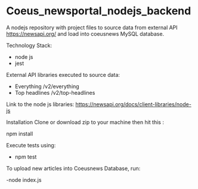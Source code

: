 # Coeus_newsportal_nodejs_backend
A nodejs repository with project files to source data from external API https://newsapi.org/ and load into coeusnews MySQL database.

Technology Stack:

- node js
- jest

External API libraries executed to source data:

- Everything /v2/everything
- Top headlines /v2/top-headlines

Link to the node js libraries: https://newsapi.org/docs/client-libraries/node-js

Installation
Clone or download zip to your machine then hit this :

npm install

Execute tests using:

- npm test

To upload new articles into Coeusnews Database, run:

-node index.js
